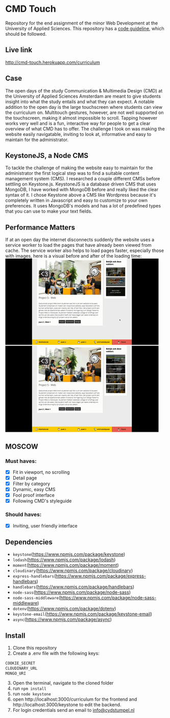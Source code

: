 # CMD Touch
Repository for the end assignment of the minor Web Development at the University of Applied Sciences. This repository has a [code guideline](/code-styleguide.md), which should be followed.

## Live link
http://cmd-touch.herokuapp.com/curriculum

## Case
The open days of the study Communication & Multimedia Design (CMD) at the University of Applied Sciences Amsterdam are meant to give students insight into what the study entails and what they can expect. A notable addition to the open day is the large touchscreen where students can view the curriculum on. Multitouch gestures, however, are not well supported on the touchscreen, making it almost impossible to scroll. Tapping however works very well and is a fun, interactive way for people to get a clear overview of what CMD has to offer. The challenge I took on was making the website easily navigatable, inviting to look at, informative and easy to maintain for the administrator. 

## KeystoneJS, a Node CMS
To tackle the challenge of making the website easy to maintain for the administrator the first logical step was to find a suitable content management system (CMS). I researched a couple different CMSs before settling on Keystone.js. 
KeystoneJS is a database driven CMS that uses MongoDB, I have worked with MongoDB before and really liked the clear syntax of it. I chose Keystone above a CMS like Wordpress because it's completely written in Javascript and easy to customize to your own preferences. It uses MongoDB's models and has a lot of predefined types that you can use to make your text fields. 

## Performance Matters
If at an open day the internet disconnects suddenly the website uses a service worker to load the pages that have already been viewed from cache. The service worker also helps to load pages faster, especially those with images, here is a visual before and after of the loading time:
![without service worker](screenshots/nosw.gif) ![with service worker](screenshots/sw.gif)


## MOSCOW
### Must haves:
- [x] Fit in viewport, no scrolling
- [x] Detail page
- [x] Filter by category
- [x] Dynamic, easy CMS
- [x] Fool proof interface
- [x] Following CMD's styleguide

### Should haves:
- [x] Inviting, user friendly interface

## Dependencies
- `keystone`(https://www.npmjs.com/package/keystone)
- `lodash`(https://www.npmjs.com/package/lodash)
- `moment`(https://www.npmjs.com/package/moment)
- `cloudinary`(https://www.npmjs.com/package/cloudinary)
- `express-handlebars`(https://www.npmjs.com/package/express-handlebars)
- `handlebars`(https://www.npmjs.com/package/handlebars)
- `node-sass`(https://www.npmjs.com/package/node-sass)
- `node-sass-middleware`(https://www.npmjs.com/package/node-sass-middleware)
- `dotenv`(https://www.npmjs.com/package/dotenv)
- `keystone-email`(https://www.npmjs.com/package/keystone-email)
- `async`(https://www.npmjs.com/package/async)

## Install
1. Clone this repository
2. Create a .env file with the following keys:
```.env
COOKIE_SECRET
CLOUDINARY_URL
MONGO_URI
```
3. Open the terminal, navigate to the cloned folder
4. run `npm install`
5. run `node keystone`
6. open http://localhost:3000/curriculum for the frontend and http://localhost:3000/keystone to edit the backend.
7. For login credentials send an email to info@cydstumpel.nl
